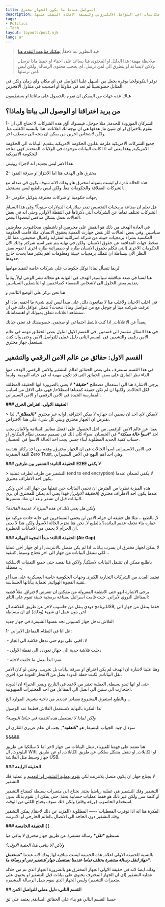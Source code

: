 ```yaml
---
title: التواصل عندما ما يكون الجهاز مخترق
description: مقالة تعريفية عن ضعوفة او امكانيات افي التواصل الالكتروني وكيفيفة الامكان التفلب علبها
tags:
- Politics
- Tech
layout: layouts/post.njk
lang: ar
---
```


> قيد التطوير عد لاحقاً, [يمكنك متابعت التقدم هنا](https://github.com/users/ghassanmas/projects/3)

> ملاحظة مهمة: هذا الدليل او المحتوى هنا يساعد على اخفاء او حفظ ماذا ترسل, ولاكن لايساعد او يتطرق الى لمن ترسل.  اي يحجب محتوى الرسالة, ولكن ليس لمن ترسلها.

توقر النكونولحيا بوفرة يجعل من السهل علينا التواصل في اي مكان واي زمان ولكن في المثابل خصوثصينا لم تعد في متاولنا او اصحبت في متناول الاهخرين.

هناك عدة جهات من الممكن ان تقوم بالحصول على بياناتنا او يستطيعون

## من يريد اختراقنا او الوصول الى بيانتا ولماذا؟

1- الشركان الموزودة للخدمة, مثلا جوجل. فيسبوك ألخ, هذه الشركات لا تحتاج الى ان نتقوم بلاختراق او اي شيئ ما, هدفها هي ان توجه لك اعلانات. هذا بالنسبة الاغلب منا, ولكن لاشخاص اخرين من يمكن ان يتجه الى منعطف اخر, 

جميع الشركات الامريكية ملزمة بقانون الحكومة الامريكية بتقديم البيانات الى الحكومة الامريكية, وهذا يعني انه اذا كانت البيانات موجودة في الولايات المتحدة, فهي متاحة للحكومة الامريكية

هذا الامر ليس بجديد, انه لاجراء روتيني

2- مخترق هاو, الهدف هتا اما الابتزاز او سرقة النقود

هذه الحالة نادرة او ليست بسهلة لمخترق هاو وذلك الانه سوف يكون قي صدام مع الشركات العملاقة والحكومات معاَ, ولكن ليس  بالطبع ليس مستحيل. 

3- جهات خكومية او شركات محترفة بتوكيل حكومي,

هل تعلم ان صناعة برمجيات التجسس تقدر بملاريات الدولارات سنوياً؟ وفي هذا السياق الشركات تختلف تماما عن الشركات التي ذكرناها في النقطة الاولي, وحتى انه في بعض الحالات تعمل بشكل منافس لبعضها البعض. 

في العادة الهدف من ذلك هو القبض على مجرمين او ناشطون صحافيوت, معارضين سياسين,  وفي بعض الحالات اثار نقض جهارت المعنية بحقوق الانسان. مثلا قامت الحكومة المكسية بشراء برمجيات خبيثة من شركة اسرائلية لمقرابة واغتيال صحيفين. مما اثار صخط جهات المدافعة عن حقوق الانسان. ولكن في نهاية يتم تغير اسم شركة, وذلك الان الحكومات الاخرى (التي تتكلم بحقوق الانسان طارة او ديمقراتية طارة اخرى ) تقوم بغض النظر الان ببساطة ان تتملك برمجيات خبيثة ومعلومات اهم بكثير مما يحدث خارج حدودها. 

لربما تتسأل لماذا توكل حكومات على شركات خاصة لتنفيذ مهامها

هنا لسنا في صدد مناقشة سياسية,  الهدف في النهاية هو محالة  نشر الوعي اولاً, وثانياً تقديم بعض الحلول الى لاشخاص الضعفاء كصاحفيين او الناشطين السياسين, 

هنا نحن نزكز على الوضع الثالث, و

 

في اعلب الاحيان ولاغلب منا لا يمانعون ذلك, على مبدأ ليس لدي شيء ما اخفيه, ماذا  لو عرفت شركت ميتا او جوجل مع من تتواصل وماذا تتحدث؟ تتمثل عواقل ذلك في ان ستشاهد اعلانات تتعلق بميولك او اهتمماماتك. 

بعيداٌ عن الاعلانات, اذا كنت ناشظ اجتماعي او صحفي, خصوصيتك قد تعني حياتك, 

في هذا المقال مقسم الى قسمين, في الفسم الاول اتناول بعض الحقائق مهمة في عالم الامن رقمي والتشفير, في القسم الثاني دليل عملي للتواصل الامن وحتى وان كنت تستعمل جهاز مخترق.

## القسم الاول: حقائق من عالم الامن الرقمي والتشفير

في هذا القسم سنتعرف على بعض الحقائق لعالم التشفير والامن الرقمي, الهدف منها القاء نظر القارئ على بعض الحقائق التي قد تكون مهمة له في حياته اليومية. وايضاٌُ

يرجى الاشارة هنا الى استعمال مصطلح ***\*حقيقة\**** لا يعني بالضرورة انها الحقيقة المطلقة لكل الحالات, ولكنها ان لم تكن حقيقة كمعناها اصطلاحا, فهي على الاقل من اسايب الممارسة الجيدة في الامن الرقمي او الامن السيبراني.

**### الحقيقة الاولى: افتراض الخرق**

\> لايمكن لاي احد ان يضمن ان جهازه لا يمكن اختراقه, اوانه غير مخترق ***\*بالمطلق\****, لذا نفترض ان الجهاز مخترق ونبني كل شىء على هذا الافتراض.

بعيدا عن عالم الامن الرقمي, من اجل الحصول على افضل معايير السلامة والامان, يجب اخذ ***\*اسوأ حالة ممكنة\**** في الحسبان, سواء كان ذلك في تصميم مصعد, نطام المكابح, او حساب كمية الحديد المطلوبة لبناء جسر, يجب اخذ الحالة الاسوأ في الحسبان.

في الامن الاسيبراني اسوأ الحالات هي ان الجهاز مخترق, وهذه من احد ركائز هندسة الثقة الصفرية Zero Trust, وهي احد اهم النهج في الامن السيبراني.

**### الحقيقة الثانية: التشفير بين طرفين E2EE لا يكفي**

\> التشفير من طرف لطرف عملية (end to end encryption) لا يكفي لضمان عندما يكون احد الاطراف مخترق.

 هذه الميزية نظريا من الفترض ان تحمي البياتات حين تنقلها من حهاز الى اخر, ولكن عندما يكون احد الاطراف مخترق (*_الحقيقة الاولي_*), فهذا يعني انه يمكن للمخترق ان يرى البيانات قبل ان تشفر وبعد ان تفك تشفيرها.

 *_ولكن هل يعني ذلك ان هذه الميزة لا عديمة الفائدة؟_* 

 

 لا, بالطبع... مثلا هل حقيفة ان حزام الامن لن يحمي المسافرين في حالة حادث مركبة مع حفارة بناء تجعله عديم الفائدة؟ بالطبع لا. نحن هنا نجزم الحالة الاسوأ, ولكن هذا لا يعني ان الحزام لا يحمي من الاصابات الخطيرة.

**### الحقيقة الثالثة: مبدأ الفجوة الهوائية (Air Gap)**

لا يمكن لجهاز مخترق ان يسرب بيانات اذا لم يكن متصل بالانترنت, او اي جهاز اخر, عمليا لكي تنتنقل البيانات من جهاز الى اخر تحتاج وسيط, كتنقية...

باطلبع ممكن ان تنتنقل البيانات لاسلكياََ, ولاكن هنا نقصد حتى جميع التفنيات الاسلكية معطلة..., 

تعتمد العديد من الشركات التجارية الكبرى وجهات الحكومية خاصة العسكرية على مبدأ او تقنية الفجوة الهوائية, لحماية بياناتها الحساسة. 

يرجى الاشارة انهو حتى الانظمة المعزولة من ممكتن ان تتعرض لاختراق, مثلاٌ قضية المفاعل النووي لايراني. حيث قامت اسرائيل بصناعة برمجية خبيثة تقوم على التاي: 

برنامج دودي ينقل من حاسوب لاخر عن طريق الفلاشة الUSB, فقط ينتقل من جهاز الى اخر, دون عمل اي شيء (وذلك) اي ان ببساطة

الفلاش تدخل جهاز كمبيوتر, تجد نفسها الشيفرة في جهاز جديد

1- عل انا في النظام المفاعل الايراني:

​    \- لا: اقبى على نوم حتى تدهل فلاشة الى الجاز 

​        \- دخلت فلاشة جدية الى جهاز, نعوددد الى نقطة الاولى 

​    \- نعم: ابدأ بعمل ما خلقت لاجله 

وهنا علينا لاشارة ان الهدف لم يكن اختراق او سرقة بيانات بل تخريب, وحتى لو كان الامر نقل البيانات, لكنت خطة الدودة بضل من الانتحار العودة مرة اخرى.

حتى لو انها تبدو بسيطة, العملية تعتير من لاعقد في التاريخ ويقدر الخبراء ان الدودة احتجازت الى سنين الى انصل الى المفاعل من احد المختبرات الصهيونية. 

وبالطبع استغرق المشروع مصادر  عديدة, من ناحية بشرية, الموارد الخ...

لذا الفكرة بالنهاية لاتستغمل الفلاش قطيعا عند الوصول 

*_ولكن لماذا لا نستعمل هذه التقنية في حياتنا اليومية؟_*

سوءال جيد. الجواب البسيط, هو ***\*التعقيد\****, يجب ان تعلم عزيزي القارى ان 

&&&&&

هنا نعتمد على فهمنا للفيزياء, تنتثل اليناتات من جهاز لاخر اما لا سللكيا عن طريق البلوتوث, ال Wifi, او الكابلات, او تنتقل بشكل سلكي عن طريق الكابلات, او عن طريق جهاز وسيط مثل الفلاشة USB.

**### الحقيقة الرابعة** 

لا يجتاج حهاز ان يكون متصل بلانترنت لكي [يقوم بعملية التشفير او التعميم](/posts/cryptography/glossary/encryption_ar) و عملية فك التشفير 

التشفير وفك التشفير هي عملية رياضيا بحتة, نحتاج الى متغيرات بسيطة كمفتاح التشفير او كلمة سر, ولكن غير ذلك هو ففط عمليات حسابية بحتة. حتى يمكن ان نقوم بذلك بدون استخدام الحاسوب (ورقة وقلم) ولكن ذلك سوف يحتاج الكثي من الوقت. 

الفكرة هنا انه اذا توفرت المعطيات`-––– المطلوبة (المزيد عن ذلك لاحقاَ), يمكن التشفير وفك التشفير دون الحاجة الى الاتصال بالعالم الخارجي او الانترنت

**### الحقيقة الخامسة ( )**

نستطيع ***\*نقل\**** رسالة مشفرة عن طريق جهاز مخترق لا ينافي مبا

*_ولاكن الا ينافي هذا الحقية الاولى؟_*

بالنسبة للحقيقة الاولى اعلاه, هذه الحقيقة ليست  منافية لها, وذك لانه عندما ***\*نستعمل جهاز لنقل رسالة مشفرة يختلف تماما عندمنا نستعمل جهاز لتشفير نص او رسالة ما\****.

وذلك ايضا لانه في حقيقة الاولي الجهاز المخترق هو بالضرورة  الجهاز الذي تم من خلاله عملية التشفير (اي ان الجهاز المخترف يحتوي على بيانات قبل التشفير او يحتوي على متغيرات التشفير) وليس الجهاز الذي يقوم بنقل الرسالة المشفرة.

**## القسم الثاني: دليل عملي للتواصل الامن**

حسنا القسم التالي هو بناء على الحقائق السابقة, يعتمد على ثق 